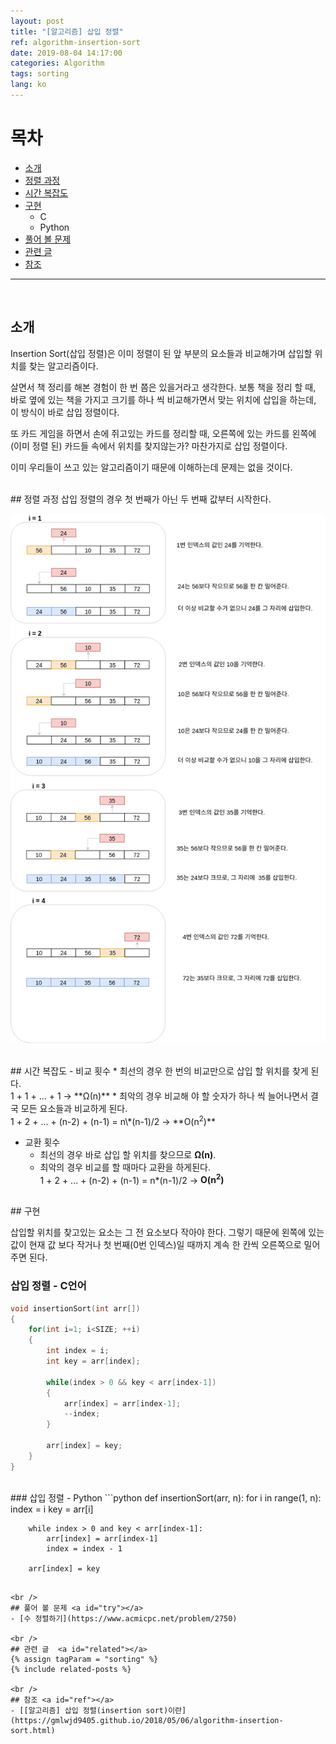 ```yaml
---
layout: post
title: "[알고리즘] 삽입 정렬"
ref: algorithm-insertion-sort
date: 2019-08-04 14:17:00
categories: Algorithm
tags: sorting
lang: ko
---
```


# 목차
- [소개](#concept)
- [정렬 과정](#example)
- [시간 복잡도](#timecomp)
- [구현](#imp)
  * C
  * Python
- [풀어 볼 문제](#try)
- [관련 글](#related)	
- [참조](#ref)
<hr />
<br />

## 소개 <a id="concept"></a>
Insertion Sort(삽입 정렬)은 이미 정렬이 된 앞 부분의 요소들과 비교해가며 삽입할 위치를 찾는 알고리즘이다. 

살면서 책 정리를 해본 경험이 한 번 쯤은 있을거라고 생각한다. 
보통 책을 정리 할 때, 바로 옆에 있는 책을 가지고 크기를 하나 씩 비교해가면서 맞는 위치에 삽입을 하는데, 이 방식이 바로 삽입 정렬이다. 

또 카드 게임을 하면서 손에 쥐고있는 카드를 정리할 때, 오른쪽에 있는 카드를 왼쪽에 (이미 정렬 된) 카드들 속에서 위치를 찾지않는가? 마찬가지로 삽입 정렬이다.

이미 우리들이 쓰고 있는 알고리즘이기 때문에 이해하는데 문제는 없을 것이다.

<br />
## 정렬 과정 <A id="example"></a>
삽입 정렬의 경우 첫 번째가 아닌 두 번째 값부터 시작한다.

![insertion sort](/assets/images/algorithm/sorting/insertion_sort_ko.png)

<br />
## 시간 복잡도 <a id="timecomp"></a>
 - 비교 횟수
   * 최선의 경우 한 번의 비교만으로 삽입 할 위치를 찾게 된다.<br />
   1 + 1 + ... + 1 → **Ω(n)**
   * 최악의 경우 비교해 야 할 숫자가 하나 씩 늘어나면서 결국 모든 요소들과 비교하게 된다. <br />
   1 + 2 + ... + (n-2) + (n-1) = n\*(n-1)/2 → **O(n<sup>2</sup>)**

 - 교환 횟수
	* 최선의 경우 바로 삽입 할 위치를 찾으므로 **Ω(n)**.
	* 최악의 경우 비교를 할 때마다 교환을 하게된다.  <br />
   1 + 2 + ... + (n-2) + (n-1) = n\*(n-1)/2 →  **O(n<sup>2</sup>)**

<br />
## 구현 <a id="imp"></a>

삽입할 위치를 찾고있는 요소는 그 전 요소보다 작아야 한다. 그렇기 때문에 왼쪽에 있는 값이 현재 값 보다
작거나 첫 번째(0번 인덱스)일 때까지 계속 한 칸씩 오른쪽으로 밀어주면 된다.

### 삽입 정렬 - C언어
```c
void insertionSort(int arr[])
{
	for(int i=1; i<SIZE; ++i)
	{
		int index = i;
		int key = arr[index];

		while(index > 0 && key < arr[index-1])
		{
			arr[index] = arr[index-1];
			--index;
		}

		arr[index] = key;
	}
}
```

<br />
### 삽입 정렬 - Python
```python
def insertionSort(arr, n):
	for i in range(1, n):
		index = i
		key = arr[i]

		while index > 0 and key < arr[index-1]:
			arr[index] = arr[index-1]
			index = index - 1

		arr[index] = key
```

<br />
## 풀어 볼 문제 <a id="try"></a>
- [수 정렬하기](https://www.acmicpc.net/problem/2750)

<br />
## 관련 글  <a id="related"></a>
{% assign tagParam = "sorting" %}
{% include related-posts %}

<br />
## 참조 <a id="ref"></a>
- [[알고리즘] 삽입 정렬(insertion sort)이란](https://gmlwjd9405.github.io/2018/05/06/algorithm-insertion-sort.html)
